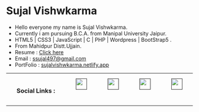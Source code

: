 <h1>Sujal Vishwkarma</h1>
<ul>
  <li>Hello everyone my name is Sujal Vishwkarma.</li>
  <li>Currently i am pursuing B.C.A. from Manipal University Jaipur.</li>
  <li>HTML5 | CSS3 | JavaScript | C | PHP | Wordpress | BootStrap5 .</li>
  <li>From Mahidpur Distt.Ujjain.</li>
  <li>Resume : <a href="https://drive.google.com/file/d/1IfYfy9cuNV_-QZDjBdzge-QCgGmnyYT9/view">Click here</a></li>
  <li>Email : <a href="mailto://ssujal497@gmail.com">ssujal497@gmail.com</a></li>
  <li>PortFolio : <a href="https://sujalvishwkarma.netlify.app">sujalvishwkarma.netlify.app</a></li>
</ul>

<hr>

<div style="display:flex;justify-content:space-around;">
<h3>Social Links : </h3>
  <a href=""><img src="https://cdn-icons-png.flaticon.com/512/3256/3256016.png" width="30px"></a>
  <a href=""><img src="https://cdn-icons-png.flaticon.com/512/2111/2111463.png" width="30px"></a>
  <a href=""><img src="https://cdn-icons-png.flaticon.com/512/3536/3536394.png" width="30px"></a>
  <a href=""><img src="https://cdn-icons-png.flaticon.com/512/1384/1384060.png" width="30px"></a>
</div>

<hr>

